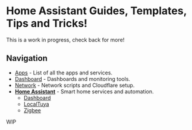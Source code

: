 # Home Assistant Guides, Templates, Tips and Tricks!
This is a work in progress, check back for more!

## Navigation
* [Apps](/apps/README.md) - List of all the apps and services.
* [Dashboard](/dashboard/README.md) - Dashboards and monitoring tools.
* [Network](/network/README.md) - Network scripts and Cloudflare setup.
* [__Home Assistant__](/homeassistant/README.md) - Smart home services and automation.
  - [Dashboard](/homeassistant/dashboard/README.md)
  - [LocalTuya](/homeassistant/localtuya/README.md)
  - [Zigbee](/homeassistant/zigbee/README.md)


WIP